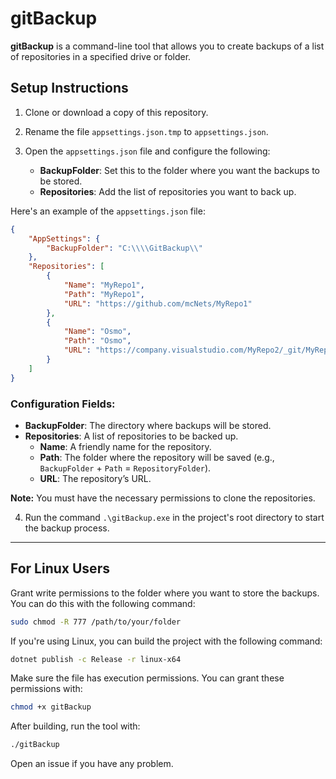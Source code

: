 # gitBackup

**gitBackup** is a command-line tool that allows you to create backups of a list of repositories in a specified drive or folder.

## Setup Instructions

1. Clone or download a copy of this repository.

2. Rename the file `appsettings.json.tmp` to `appsettings.json`.

3. Open the `appsettings.json` file and configure the following:

    - **BackupFolder**: Set this to the folder where you want the backups to be stored.
    - **Repositories**: Add the list of repositories you want to back up.

Here's an example of the `appsettings.json` file:

```json
{
    "AppSettings": {
        "BackupFolder": "C:\\\\GitBackup\\"
    },
    "Repositories": [
        {
            "Name": "MyRepo1",
            "Path": "MyRepo1",
            "URL": "https://github.com/mcNets/MyRepo1"
        },
        {
            "Name": "Osmo",
            "Path": "Osmo",
            "URL": "https://company.visualstudio.com/MyRepo2/_git/MyRepo2"
        }
    ]
}
```

### Configuration Fields:

- **BackupFolder**: The directory where backups will be stored.
- **Repositories**: A list of repositories to be backed up.
    - **Name**: A friendly name for the repository.
    - **Path**: The folder where the repository will be saved (e.g., `BackupFolder` + `Path` = `RepositoryFolder`).
    - **URL**: The repository’s URL.

**Note:** You must have the necessary permissions to clone the repositories.

4. Run the command `.\gitBackup.exe` in the project's root directory to start the backup process.

---

## For Linux Users

Grant write permissions to the folder where you want to store the backups. You can do this with the following command:

```bash
sudo chmod -R 777 /path/to/your/folder
```

If you're using Linux, you can build the project with the following command:

```bash
dotnet publish -c Release -r linux-x64
```

Make sure the file has execution permissions. You can grant these permissions with:

```bash
chmod +x gitBackup
```
After building, run the tool with:
    
```bash
./gitBackup
```

Open an issue if you have any problem.


